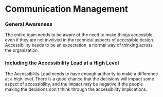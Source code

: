 # Communication Management

### General Awareness

The entire team needs to be aware of the need to make things accessible, even if they are not involved in the technical aspects of accessible design. Accessibility needs to be an expectation; a normal way of thinking across the organization.

### Including the Accessibility Lead at a High Level

The Accessibility Lead needs to have enough authority to make a difference at a high level. There is a good chance that the decisions will impact some aspect of accessibility, and the impact may be negative if the people making the decisions don't think through the accessibility implications.
